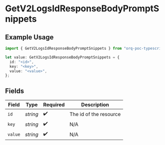 # GetV2LogsIdResponseBodyPromptSnippets

## Example Usage

```typescript
import { GetV2LogsIdResponseBodyPromptSnippets } from "orq-poc-typescript-multi-env-version/models/operations";

let value: GetV2LogsIdResponseBodyPromptSnippets = {
  id: "<id>",
  key: "<key>",
  value: "<value>",
};
```

## Fields

| Field                  | Type                   | Required               | Description            |
| ---------------------- | ---------------------- | ---------------------- | ---------------------- |
| `id`                   | *string*               | :heavy_check_mark:     | The id of the resource |
| `key`                  | *string*               | :heavy_check_mark:     | N/A                    |
| `value`                | *string*               | :heavy_check_mark:     | N/A                    |